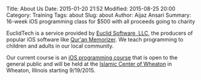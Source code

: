 Title: About Us
Date: 2015-01-20 21:52
Modified: 2015-08-25 20:00
Category: Training
Tags: about
Slug: about
Author: Aijaz Ansari
Summary: 16-week iOS programming class for $500 with all proceeds going to charity

EuclidTech is a service provided by [Euclid Software, LLC][], the producers 
of popular iOS software like [Qur'an Memorizer][]. We teach programming to children 
and adults in our local community. 

Our current course is an [iOS programming course][ios] that is open to the general public and will be held at the [Islamic Center of Wheaton][] in Wheaton, Illinois starting 9/19/2015.

[Euclid Software, LLC]: http://euclidsoftware.com
[Qur'an Memorizer]: http://quranmemorizer.com
[ios]: /courses/icw1502/
[Islamic Center of Wheaton]: http://icwonline.org

